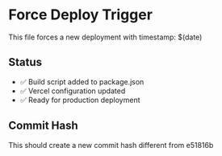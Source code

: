# Force Deploy Trigger

This file forces a new deployment with timestamp: $(date)

## Status
- ✅ Build script added to package.json
- ✅ Vercel configuration updated
- ✅ Ready for production deployment

## Commit Hash
This should create a new commit hash different from e51816b